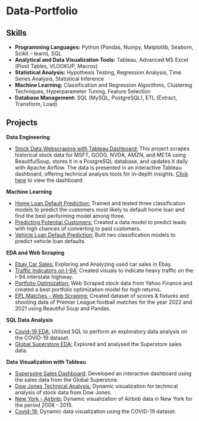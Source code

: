 # **Data-Portfolio**

## **Skills**
* **Programming Languages:** Python (Pandas, Numpy, Matplotlib, Seaborn, Scikit – learn), SQL
* **Analytical and Data Visualization Tools:** Tableau, Advanced MS Excel (Pivot Tables, VLOOKUP, Macros)
* **Statistical Analysis:** Hypothesis Testing, Regression Analysis, Time Series Analysis, Statistical Inference
* **Machine Learning:** Classification and Regression Algorithms, Clustering Techniques, Hyperparameter Tuning, Feature Selection
* **Database Management:** SQL (MySQL, PostgreSQL), ETL (Extract, Transform, Load)
 



## **Projects**
**Data Engineering**
* [Stock Data Webscraping with Tableau Dashboard:](https://github.com/RohithVasu/Data-Portfolio/tree/main/Data%20Engineering/Stock%20Data) This project scrapes historical stock data for MSFT, GOOG, NVDA, AMZN, and META using BeautifulSoup, stores it in a PostgreSQL database, and updates it daily with Apache Airflow. The data is presented in an interactive Tableau dashboard, offering technical analysis tools for in-depth insights. [Click here](https://public.tableau.com/app/profile/rohith7195/viz/StockMarketDashboard_16939563259380/StockMarketDashboard) to view the dashboard.

**Machine Learning**
* [Home Loan Default Prediction:](https://github.com/RohithVasu/Data-Portfolio/blob/main/Machine%20Learning/Home%20Loan%20Default%20Prediction.ipynb) Trained and tested three classification models to predict the customers most likely to default home loan and find the best performing model among three.
* [Predicting Potential Customers:](https://github.com/RohithVasu/Data-Portfolio/blob/main/Machine%20Learning/Predicting%20Potential%20Customers.ipynb) Created a data model to predict leads with high chances of converting to paid customers.
* [Vehicle Loan Default Prediction:](https://github.com/RohithVasu/Data-Portfolio/blob/main/Machine%20Learning/Vehicle%20Loan%20Default%20Prediction.ipynb) Built two classification models to predict vehicle loan defaults. 

**EDA and Web Scraping**
* [Ebay Car Sales:](https://github.com/RohithVasu/Data-Portfolio/blob/main/EDA%20and%20Web%20Scraping/Exploring%20Ebay%20Car%20Sales.ipynb) Exploring and Analyzing used car sales in Ebay.
* [Traffic Indicators on I-94:](https://github.com/RohithVasu/Data-Portfolio/blob/main/EDA%20and%20Web%20Scraping/Finding%20Heavy%20Traffic%20Indicators%20on%20I-94.ipynb) Created visuals to indicate heavy traffic on the I-94 interstate highway.
* [Portfolio Optimization:](https://github.com/RohithVasu/Data-Portfolio/blob/main/EDA%20and%20Web%20Scraping/Portfolio%20Optimization.ipynb) Web Scraped stock data from Yahoo Finance and created a best portfolio optimization model for high returns.
* [EPL Matches - Web Scraping:](https://github.com/RohithVasu/Data-Portfolio/blob/main/EDA%20and%20Web%20Scraping/Web%20Scraping%20Football%20Matches.ipynb) Created dataset of scores & fixtures and shooting data of Premier League football matches for the year 2022 and 2021 using Beautiful Soup and Pandas.

**SQL Data Analysis**
* [Covid-19 EDA:](https://github.com/RohithVasu/Data-Portfolio/blob/main/Data%20Analysis%20with%20SQL/Covid-19%20Data%20Exploration.sql) Utilized SQL to perform an exploratory data analysis on the COVID-19 dataset.
* [Global Superstore EDA:](https://github.com/RohithVasu/Data-Portfolio/blob/main/Data%20Analysis%20with%20SQL/Global%20Superstore%20EDA.sql) Explored and analysed the Superstore sales data.

**Data Visualization with Tableau**
* [Supersotre Sales Dashboard:](https://public.tableau.com/app/profile/rohith7195/viz/SalesDashboard_16811394803280/Dashboard1) Developed an interactive dashboard using the sales data from the Global Superstore.
* [Dow Jones Technical Analysis:](https://public.tableau.com/app/profile/rohith7195/viz/DowJonesTechnicalAnalysis_16753378698510/DowJonesTechnialAnalysis) Dynamic visualization for technical analysis of stock data from Dow Jones.
* [New York - Airbnb:](https://public.tableau.com/app/profile/rohith7195/viz/NewYork-Airbnb/NYAirbnb) Dynamic visualization of Airbnb data in New York for the period 2008 - 2015.
* [Covid-19:](https://public.tableau.com/app/profile/rohith7195/viz/Covid-19_16811358965140/Dashboard1) Dynamic data visualization using the COVID-19 dataset.




